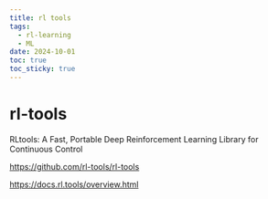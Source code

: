 ```yaml
---
title: rl tools
tags:
  - rl-learning
  - ML
date: 2024-10-01
toc: true
toc_sticky: true
---
```


# rl-tools 

RLtools: A Fast, Portable Deep Reinforcement Learning Library for Continuous Control


https://github.com/rl-tools/rl-tools

https://docs.rl.tools/overview.html
